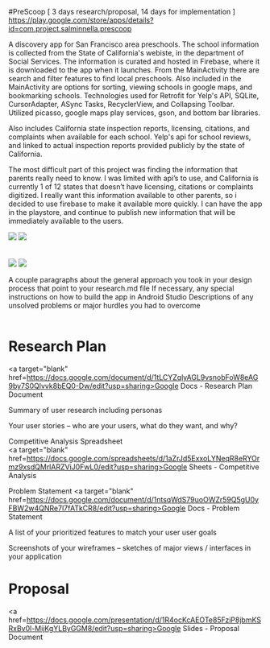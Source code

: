 #PreScoop
[ 3 days research/proposal, 14 days for implementation ] <br>
https://play.google.com/store/apps/details?id=com.project.salminnella.prescoop

A discovery app for San Francisco area preschools.  The school information is collected from the State of California's webiste, in the department of Social Services.  The information is curated and hosted in Firebase, where it is downloaded to the app when it launches. From the MainActivity there are search and filter features to find local preschools. Also included in the MainActivity are options for sorting, viewing schools in google maps, and bookmarking schools.
Technologies used for Retrofit for Yelp's API, SQLite, CursorAdapter, ASync Tasks, RecyclerView, and Collapsing Toolbar.  
Utilized picasso, google maps play services, gson, and bottom bar libraries.

Also includes California state inspection reports, licensing, citations, and complaints when available for each school. Yelp's api for school reviews, and linked to actual inspection reports provided publicly by the state of
California.  

The most difficult part of this project was finding the information that parents really
need to know. I was limited with api’s to use, and California is currently 1 of 12 states that
doesn’t have licensing, citations or complaints digitized.  I really want this information available
to other parents, so i decided to use firebase to make it available more quickly.  I can have the
app in the playstore, and continue to publish new information that will be immediately available
to the users.

<section>
<img src="https://github.com/salminnella/PreScoop/blob/master/images/prescoop_main_screen.png" />
<img src="https://github.com/salminnella/PreScoop/blob/master/images/prescoop_details_screen.png" />
</section>
<br><br>
<section>
<img src="https://github.com/salminnella/PreScoop/blob/master/images/prescoop_maps_screen.png" />
<img src="https://github.com/salminnella/PreScoop/blob/master/images/prescoop_yelp_webview_screen.png" />
</section>

A couple paragraphs about the general approach you took in your design process that point to your research.md file
If necessary, any special instructions on how to build the app in Android Studio
Descriptions of any unsolved problems or major hurdles you had to overcome
<br><br>

# Research Plan<br>
<a target="blank" href=https://docs.google.com/document/d/1tLCYZqlyAGL9vsnobFoW8eAG9by7S0Qlvvk8bEQ0-Dw/edit?usp=sharing>Google Docs - Research Plan Document</a>

Summary of user research including personas

Your user stories – who are your users, what do they want, and why?

Competitive Analysis Spreadsheet<br>
<a target="blank" href=https://docs.google.com/spreadsheets/d/1aZrJd5ExxoLYNeqR8eRYOrmz9xsdQMrlARZViJ0FwL0/edit?usp=sharing>Google Sheets - Competitive Analysis</a>

Problem Statement
<a target="blank" href=https://docs.google.com/document/d/1ntsqWdS79uoOWZr59Q5gU0yFBW2w4QNRe7l7fATkCR8/edit?usp=sharing>Google Docs - Problem Statement</a>

A list of your prioritized features to match your user user goals

Screenshots of your wireframes – sketches of major views / interfaces in your application

# Proposal

<a href=https://docs.google.com/presentation/d/1R4ocKcAEOTe85FziP8jbmKSRxBv0l-MijKgYLByGGM8/edit?usp=sharing>Google Slides - Proposal Document</a>
